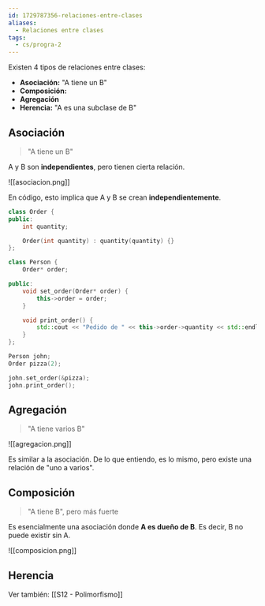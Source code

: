 ```yaml
---
id: 1729787356-relaciones-entre-clases
aliases:
  - Relaciones entre clases
tags:
  - cs/progra-2
---
```


Existen 4 tipos de relaciones entre clases:

- **Asociación:** "A tiene un B"
- **Composición:**
- **Agregación**
- **Herencia:** "A es una subclase de B"

## Asociación

> "A tiene un B"

A y B son **independientes**, pero tienen cierta relación.

![[asociacion.png]]

En código, esto implica que A y B se crean **independientemente**.

```cpp
class Order {
public:
    int quantity;

    Order(int quantity) : quantity(quantity) {}
};

class Person {
    Order* order;

public:
    void set_order(Order* order) {
        this->order = order;
    }

    void print_order() {
        std::cout << "Pedido de " << this->order->quantity << std::endl;
    }
};

Person john;
Order pizza(2);

john.set_order(&pizza);
john.print_order();
```

## Agregación

> "A tiene varios B"

![[agregacion.png]]

Es similar a la asociación. De lo que entiendo, es lo mismo, pero existe una relación de "uno a varios".

## Composición

> "A tiene B", pero más fuerte

Es esencialmente una asociación donde **A es dueño de B**. Es decir, B no puede existir sin A.

![[composicion.png]]

## Herencia

Ver también: [[S12 - Polimorfismo]]
